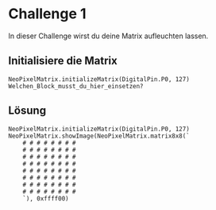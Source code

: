 
# Challenge 1

In dieser Challenge wirst du deine Matrix aufleuchten lassen.

## Initialisiere die Matrix

```blocks
NeoPixelMatrix.initializeMatrix(DigitalPin.P0, 127)
Welchen_Block_musst_du_hier_einsetzen?
```

## Lösung
```blocks
NeoPixelMatrix.initializeMatrix(DigitalPin.P0, 127)
NeoPixelMatrix.showImage(NeoPixelMatrix.matrix8x8(`
    # # # # # # # #
    # # # # # # # #
    # # # # # # # #
    # # # # # # # #
    # # # # # # # #
    # # # # # # # #
    # # # # # # # #
    # # # # # # # #
    `), 0xffff00)
```


<script src="https://makecode.com/gh-pages-embed.js"></script><script>makeCodeRender("https://makecode.microbit.org/", "ines-hpmm/Microbit-LED-Matrix");</script>